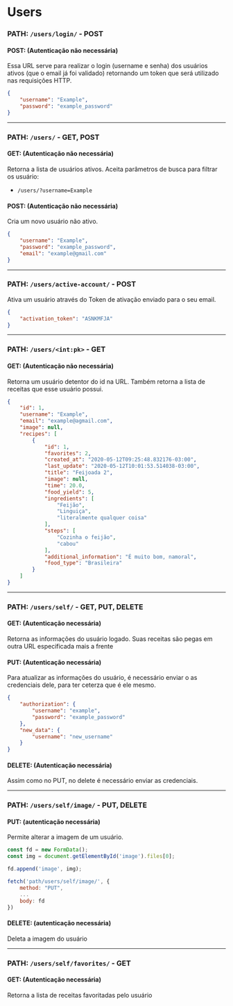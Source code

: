 # Users

### **PATH:** ``` /users/login/ ``` - POST

#### POST: (Autenticação não necessária)

Essa URL serve para realizar o login (username e senha) dos usuários ativos (que o email já foi validado) retornando um token que será utilizado nas requisições HTTP.

```json
{
    "username": "Example",
    "password": "example_password"
}
```

<hr>

### **PATH:** ``` /users/ ``` - GET, POST

#### GET: (Autenticação não necessária)

Retorna a lista de usuários ativos. Aceita parâmetros de busca para filtrar os usuário:
- ```/users/?username=Example```

#### POST: (Autenticação não necessária)

Cria um novo usuário não ativo.
```json
{
    "username": "Example",
    "password": "example_password",
    "email": "example@gmail.com"
}
```
<hr>

### **PATH:** ``` /users/active-account/ ``` - POST

Ativa um usuário através do Token de ativação enviado para o seu email.

```json
{
    "activation_token": "ASNKMFJA"
}
```

<hr>

### **PATH:** ``` /users/<int:pk> ``` - GET

#### GET: (Autenticação não necessária)
Retorna um usuário detentor do id na URL. Também retorna a lista de receitas que esse usuário possui.

```json
{
    "id": 1,
    "username": "Example",
    "email": "example@agmail.com",
    "image": null, 
    "recipes": [
        {
            "id": 1,
            "favorites": 2,
            "created_at": "2020-05-12T09:25:48.832176-03:00",
            "last_update": "2020-05-12T10:01:53.514038-03:00",
            "title": "Feijoada 2",
            "image": null,
            "time": 20.0,
            "food_yield": 5,
            "ingredients": [
                "Feijão",
                "Linguiça",
                "literalmente qualquer coisa"
            ],
            "steps": [
                "Cozinha o feijão",
                "cabou"
            ],
            "additional_information": "É muito bom, namoral",
            "food_type": "Brasileira"
        }
    ]
}
```

<hr>

### **PATH:** ``` /users/self/ ``` - GET, PUT, DELETE

#### GET: (Autenticação necessária)

Retorna as informações do usuário logado. Suas receitas são pegas em outra URL especificada mais a frente

#### PUT: (Autenticação necessária)

Para atualizar as informações do usuário, é necessário enviar o as credenciais dele, para ter ceterza que é ele mesmo.
```json
{
    "authorization": {
        "username": "example",
        "password": "example_password"
    },
    "new_data": {
        "username": "new_username"
    }
}
```

#### DELETE: (Autenticação necessária)

Assim como no PUT, no delete é necessário enviar as credenciais.

<hr>

### **PATH:** ``` /users/self/image/ ``` - PUT, DELETE

#### PUT: (autenticação necessária)

Permite alterar a imagem de um usuário.

```javascript
const fd = new FormData();
const img = document.getElementById('image').files[0];

fd.append('image', img);

fetch('path/users/self/image/', {
    method: "PUT",
    ...
    body: fd
})
```

#### DELETE: (autenticação necessária)

Deleta a imagem do usuário

<hr>

### **PATH:** ``` /users/self/favorites/ ``` - GET

#### GET: (Autenticação necessária)

Retorna a lista de receitas favoritadas pelo usuário

